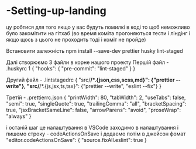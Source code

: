 # -Setting-up-landing
цу робтися для того якщо у вас будуть помилкі в коді то щоб неможливо було закомітити на гітхаб (во время коміта прогоняються тести і ліндінг і якщо щось з цього не проходить тоді і коміт не пройде)

Встановити залежність
npm install --save-dev prettier husky lint-staged

Далі створюємо 3 файли в корне нашого проекту
Першій файл -
.huskyrc
1 {
    "hooks": {
        "pre-commit": "lint-staged"
    }
}

Другий файл - 
.lintstagedrc
{
    "src/**/*.{json,css,scss,md}": {"prettier --write"},
    "src/**/*.{js,jsx,ts,tsx}": {"prettier --write", "eslint --fix"}
}

Третій - 
.prettierrc.json
{
    "printWidth": 80,
    "tabWidth": 2,
    "useTabs": false,
    "semi": true,
    "singleQuote": true,
    "trailingComma": "all",
    "bracketSpacing": true,
    "jsxBracketSameLine": false,
    "arrowParens": "avoid",
    "proseWrap": "always"
  }

  і останій шаг це налаштування в VSCode
  заходимо в налаштування і пишемо строку - codeActionsOnSave
  і додаємо потім в джейсон фомат 
  "editor.codeActionsOnSave": {
  "source.fixAll.eslint": true
  }

